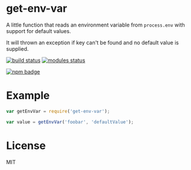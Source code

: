 # get-env-var

A little function that reads an environment variable from
`process.env` with support for default values.

It will thrown an exception if key can't be found and no default
value is supplied.

[![build status](https://travis-ci.org/voldern/get-env-var.svg)](https://travis-ci.org/voldern/get-env-var)
[![modules status](https://david-dm.org/voldern/get-env-var.svg)](https://david-dm.org/voldern/get-env-var)

[![npm badge](https://nodei.co/npm/get-env-var.png?downloads=true)](https://nodei.co/npm/get-env-var)

# Example

```javascript
var getEnvVar = require('get-env-var');

var value = getEnvVar('foobar', 'defaultValue');
```

# License

MIT
